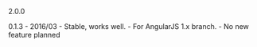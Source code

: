 
2.0.0


0.1.3 - 2016/03
	- Stable, works well.
	- For AngularJS 1.x branch.
	- No new feature planned
	
